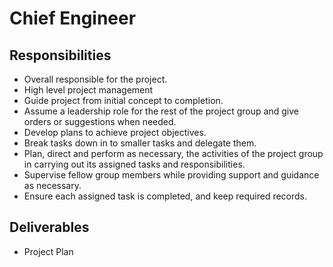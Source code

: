 <h1>Chief Engineer</h1>
<h2>Responsibilities</h2>
<ul>
  <li>Overall responsible for the project.</li>
  <li>High level project management</li>
  <li>Guide project from initial concept to completion.</li>
  <li>Assume a leadership role for the rest of the project group and give orders or suggestions when needed.</li>
  <li>Develop plans to achieve project objectives.</li>
  <li>Break tasks down in to smaller tasks and delegate them.</li>
  <li>Plan, direct and perform as necessary, the activities of the project group in carrying out its assigned tasks and responsibilities.</li>
  <li>Supervise fellow group members while providing support and guidance as necessary.</li>
  <li>Ensure each assigned task is completed, and keep required records.</li>
</ul>
<h2>Deliverables</h2>
<ul>
  <li>Project Plan</li>
</ul>
